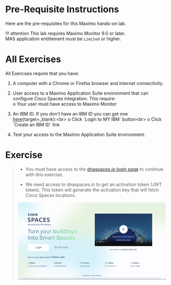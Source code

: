 # Pre-Requisite Instructions

Here are the pre-requisites for this Maximo hands-on lab.  

!!! attention
    This lab requires Maximo Monitor 9.0 or later.</br>
    MAS application entitlement must be `Limited` or higher.

# All Exercises

All Exercises require that you have:

1.  A computer with a Chrome or Firefox browser and internet connectivity.

2.  User access to a Maximo Application Suite environment that can configure Cisco Spaces integration. This require:</br>
o Your user must have access to Maximo Monitor</br>

3.  An IBM ID.  If you don't have an IBM ID you can get one [here](https://www.ibm.com/account/reg/signup?){target=_blank}:<br>
o Click `Login to MY IBM` button<br>
o Click `Create an IBM ID` link

4.  Test your access to the Maximo Application Suite environment.

# Exercise 

> - You must have access to the [dnaspaces.io login page](https://dnaspaces.io/login) to continue with this exercise.
>
> - We need access to dnaspaces.io to get an activation token (JWT token). This token will generate the activation key that will fetch Cisco Spaces locations.
>
> ![DNA Space Login Page](img/dnaspace_login.png)
